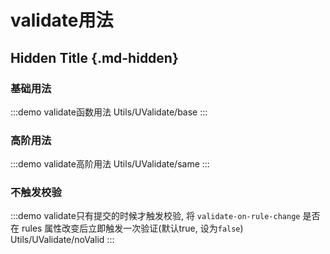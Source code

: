 # validate用法

## Hidden Title {.md-hidden}

### 基础用法

:::demo validate函数用法
Utils/UValidate/base
:::

### 高阶用法

:::demo validate高阶用法
Utils/UValidate/same
:::

### 不触发校验

:::demo validate只有提交的时候才触发校验, 将 `validate-on-rule-change`	是否在 rules 属性改变后立即触发一次验证(默认true, 设为`false`)
Utils/UValidate/noValid
:::